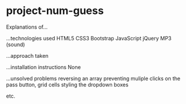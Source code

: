 # project-num-guess

Explanations of...

...technologies used
HTML5
CSS3
Bootstrap
JavaScript
jQuery
MP3 (sound)

...approach taken


...installation instructions
None

...unsolved problems
reversing an array
preventing muliple clicks on the pass button, grid cells
styling the dropdown boxes

etc.